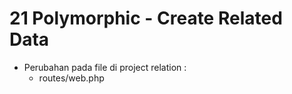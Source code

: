 # 21 Polymorphic - Create Related Data

- Perubahan pada file di project relation :
    - routes/web.php